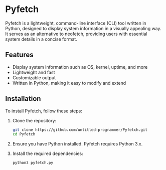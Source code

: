 # Pyfetch

Pyfetch is a lightweight, command-line interface (CLI) tool written in Python, designed to display system information in a visually appealing way. It serves as an alternative to neofetch, providing users with essential system details in a concise format.

## Features

- Display system information such as OS, kernel, uptime, and more
- Lightweight and fast
- Customizable output
- Written in Python, making it easy to modify and extend

## Installation

To install Pyfetch, follow these steps:

1. Clone the repository:
    ```bash
    git clone https://github.com/untitled-programmer/Pyfetch.git
    cd Pyfetch
    ```

2. Ensure you have Python installed. Pyfetch requires Python 3.x.

3. Install the required dependencies:
    ```bash
    python3 pyfetch.py
    ```
